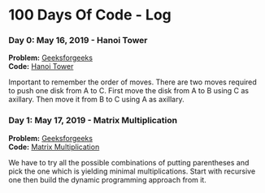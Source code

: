 # 100 Days Of Code - Log

### Day 0: May 16, 2019 - Hanoi Tower
**Problem:** [Geeksforgeeks](https://www.geeksforgeeks.org/c-program-for-tower-of-hanoi/)\
**Code:** [Hanoi Tower](src/net/sathis/Day1.java)

Important to remember the order of moves. There are two moves required to push one disk from A to C. 
First move the disk from A to B using C as axillary. Then move it from B to C using A as axillary.


### Day 1: May 17, 2019 - Matrix Multiplication
**Problem:** [Geeksforgeeks](https://www.geeksforgeeks.org/matrix-chain-multiplication-dp-8/)\
**Code:** [Matrix Multiplication](src/net/sathis/Day2.java)

We have to try all the possible combinations of putting parentheses 
and pick the one which is yielding minimal multiplications. Start with recursive one 
then build the dynamic programming approach from it. 